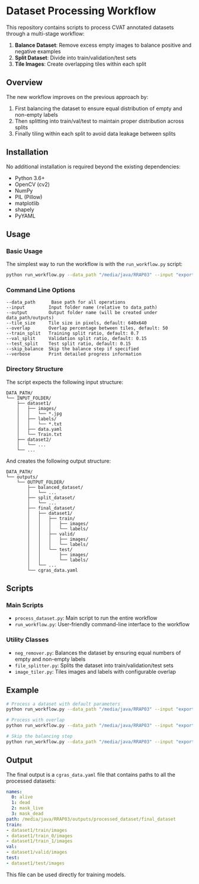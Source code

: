 # Dataset Processing Workflow

This repository contains scripts to process CVAT annotated datasets through a multi-stage workflow:

1. **Balance Dataset**: Remove excess empty images to balance positive and negative examples
2. **Split Dataset**: Divide into train/validation/test sets
3. **Tile Images**: Create overlapping tiles within each split

## Overview

The new workflow improves on the previous approach by:

1. First balancing the dataset to ensure equal distribution of empty and non-empty labels
2. Then splitting into train/val/test to maintain proper distribution across splits
3. Finally tiling within each split to avoid data leakage between splits

## Installation

No additional installation is required beyond the existing dependencies:
- Python 3.6+
- OpenCV (cv2)
- NumPy
- PIL (Pillow)
- matplotlib
- shapely
- PyYAML

## Usage

### Basic Usage

The simplest way to run the workflow is with the `run_workflow.py` script:

```bash
python run_workflow.py --data_path "/media/java/RRAP03" --input "export100_from_cvat" --output "processed_dataset"
```

### Command Line Options

```
--data_path      Base path for all operations
--input         Input folder name (relative to data_path)
--output        Output folder name (will be created under data_path/outputs)
--tile_size     Tile size in pixels, default: 640x640
--overlap       Overlap percentage between tiles, default: 50
--train_split   Training split ratio, default: 0.7
--val_split     Validation split ratio, default: 0.15
--test_split    Test split ratio, default: 0.15
--skip_balance  Skip the balance step if specified
--verbose       Print detailed progress information
```

### Directory Structure

The script expects the following input structure:
```
DATA_PATH/
└── INPUT_FOLDER/
    ├── dataset1/
    │   ├── images/
    │   │   └── *.jpg
    │   ├── labels/
    │   │   └── *.txt
    │   ├── data.yaml
    │   └── Train.txt
    ├── dataset2/
    │   └── ...
    └── ...
```

And creates the following output structure:
```
DATA_PATH/
└── outputs/
    └── OUTPUT_FOLDER/
        ├── balanced_dataset/
        │   └── ...
        ├── split_dataset/
        │   └── ...
        ├── final_dataset/
        │   ├── dataset1/
        │   │   ├── train/
        │   │   │   ├── images/
        │   │   │   └── labels/
        │   │   ├── valid/
        │   │   │   ├── images/
        │   │   │   └── labels/
        │   │   └── test/
        │   │       ├── images/
        │   │       └── labels/
        │   └── ...
        └── cgras_data.yaml
```

## Scripts

### Main Scripts

- `process_dataset.py`: Main script to run the entire workflow
- `run_workflow.py`: User-friendly command-line interface to the workflow

### Utility Classes

- `neg_remover.py`: Balances the dataset by ensuring equal numbers of empty and non-empty labels
- `file_splitter.py`: Splits the dataset into train/validation/test sets
- `image_tiler.py`: Tiles images and labels with configurable overlap

## Example

```bash
# Process a dataset with default parameters
python run_workflow.py --data_path "/media/java/RRAP03" --input "export100_from_cvat" --output "processed_dataset"

# Process with overlap
python run_workflow.py --data_path "/media/java/RRAP03" --input "export100_from_cvat" --output "processed_dataset" --overlap 30

# Skip the balancing step
python run_workflow.py --data_path "/media/java/RRAP03" --input "export100_from_cvat" --output "processed_dataset" --skip_balance
```

## Output

The final output is a `cgras_data.yaml` file that contains paths to all the processed datasets:

```yaml
names:
  0: alive
  1: dead
  2: mask_live
  3: mask_dead
path: /media/java/RRAP03/outputs/processed_dataset/final_dataset
train:
- dataset1/train/images
- dataset1/train_0/images
- dataset1/train_1/images
val:
- dataset1/valid/images
test:
- dataset1/test/images
```

This file can be used directly for training models.